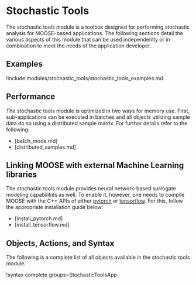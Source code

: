 # Stochastic Tools

The stochastic tools module is a toolbox designed for performing stochastic analysis for MOOSE-based
applications. The following sections detail the various aspects of this module that can be
used independently or in combination to meet the needs of the application developer.

## Examples

!include modules/stochastic_tools/stochastic_tools_examples.md

## Performance

The stochastic tools module is optimized in two ways for memory use. First, sub-applications can be
executed in batches and all objects utilizing sample data do so using a distributed sample
matrix. For further details refer to the following:

- [batch_mode.md]
- [distributed_samples.md]

## Linking MOOSE with external Machine Learning libraries

The stochastic tools module provides neural network-based surrogate modeling capabilities
as well. To enable it, however, one needs to compile MOOSE with the C++ APIs of either
[pytorch](https://pytorch.org/) or [tensorflow](https://www.tensorflow.org/). For this,
follow the appropriate installation guide below:
- [install_pytorch.md]
- [install_tensorflow.md] 

## Objects, Actions, and Syntax

The following is a complete list of all objects available in the stochastic tools module.

!syntax complete groups=StochasticToolsApp
